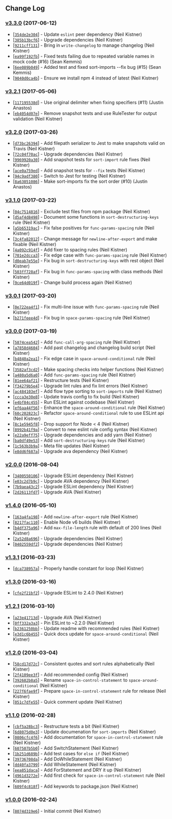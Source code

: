 ## Change Log

### [v3.3.0](https://github.com/wyze/eslint-plugin-wyze/releases/tag/v3.3.0) (2017-06-12)

* [[`354de2e304`](https://github.com/wyze/eslint-plugin-wyze/commit/354de2e304)] - Update `eslint` peer dependency (Neil Kistner)
* [[`385b13bcf6`](https://github.com/wyze/eslint-plugin-wyze/commit/385b13bcf6)] - Upgrade dependencies (Neil Kistner)
* [[`9211cff131`](https://github.com/wyze/eslint-plugin-wyze/commit/9211cff131)] - Bring in `write-changelog` to manage changelog (Neil Kistner)
* [[`ea99f192fb`](https://github.com/wyze/eslint-plugin-wyze/commit/ea99f192fb)] - Fixed tests failing due to repeated variable names in mock code (#16) (Sean Kemmis)
* [[`6ee089b049`](https://github.com/wyze/eslint-plugin-wyze/commit/6ee089b049)] - Added test and fixed sort-imports --fix bug (#15) (Sean Kemmis)
* [[`9040d0ca4b`](https://github.com/wyze/eslint-plugin-wyze/commit/9040d0ca4b)] - Ensure we install npm 4 instead of latest (Neil Kistner)

### [v3.2.1](https://github.com/wyze/eslint-plugin-wyze/releases/tag/v3.2.1) (2017-05-06)

* [[`117195538d`](https://github.com/wyze/eslint-plugin-wyze/commit/117195538d)] - Use original delimiter when fixing specifiers (#11) (Justin Anastos)
* [[`eb4054d07e`](https://github.com/wyze/eslint-plugin-wyze/commit/eb4054d07e)] - Remove snapshot tests and use RuleTester for output validation (Neil Kistner)

### [v3.2.0](https://github.com/wyze/eslint-plugin-wyze/releases/tag/v3.2.0) (2017-03-26)

* [[`d73bc26394`](https://github.com/wyze/eslint-plugin-wyze/commit/d73bc26394)] - Add filepath serializer to Jest to make snapshots valid on Travis (Neil Kistner)
* [[`72c04f70ac`](https://github.com/wyze/eslint-plugin-wyze/commit/72c04f70ac)] - Upgrade dependencies (Neil Kistner)
* [[`9969920a30`](https://github.com/wyze/eslint-plugin-wyze/commit/9969920a30)] - Add snapshot tests for `sort-import` rule fixes (Neil Kistner)
* [[`ace0a759ed`](https://github.com/wyze/eslint-plugin-wyze/commit/ace0a759ed)] - Add snapshot tests for `--fix` tests (Neil Kistner)
* [[`94c9adf380`](https://github.com/wyze/eslint-plugin-wyze/commit/94c9adf380)] - Switch to Jest for testing (Neil Kistner)
* [[`8a63051086`](https://github.com/wyze/eslint-plugin-wyze/commit/8a63051086)] - Make sort-imports fix the sort order (#10) (Justin Anastos)

### [v3.1.0](https://github.com/wyze/eslint-plugin-wyze/releases/tag/v3.1.0) (2017-03-22)

* [[`04c7514816`](https://github.com/wyze/eslint-plugin-wyze/commit/04c7514816)] - Exclude test files from npm package (Neil Kistner)
* [[`d5af4d8498`](https://github.com/wyze/eslint-plugin-wyze/commit/d5af4d8498)] - Document some functions in `sort-destructuring-keys` rule (Neil Kistner)
* [[`a5b65319ac`](https://github.com/wyze/eslint-plugin-wyze/commit/a5b65319ac)] - Fix false positives for `func-params-spacing` rule (Neil Kistner)
* [[`3c4fa82012`](https://github.com/wyze/eslint-plugin-wyze/commit/3c4fa82012)] - Change message for `newline-after-export` and make fixable (Neil Kistner)
* [[`4a092c914f`](https://github.com/wyze/eslint-plugin-wyze/commit/4a092c914f)] - Add fixer to spacing rules (Neil Kistner)
* [[`701e2dcca3`](https://github.com/wyze/eslint-plugin-wyze/commit/701e2dcca3)] - Fix edge case with `func-params-spacing` rule (Neil Kistner)
* [[`d0eab7e55e`](https://github.com/wyze/eslint-plugin-wyze/commit/d0eab7e55e)] - Fix bug in `sort-destructuring-keys` with rest object (Neil Kistner)
* [[`503ff728af`](https://github.com/wyze/eslint-plugin-wyze/commit/503ff728af)] - Fix bug in `func-params-spacing` with class methods (Neil Kistner)
* [[`9ce64d019f`](https://github.com/wyze/eslint-plugin-wyze/commit/9ce64d019f)] - Change build process again (Neil Kistner)

### [v3.0.1](https://github.com/wyze/eslint-plugin-wyze/releases/tag/v3.0.1) (2017-03-20)

* [[`0e722ea4f1`](https://github.com/wyze/eslint-plugin-wyze/commit/0e722ea4f1)] - Fix multi-line issue with `func-params-spacing` rule (Neil Kistner)
* [[`b271feee4d`](https://github.com/wyze/eslint-plugin-wyze/commit/b271feee4d)] - Fix bug in `space-params-spacing` rule (Neil Kistner)

### [v3.0.0](https://github.com/wyze/eslint-plugin-wyze/releases/tag/v3.0.0) (2017-03-19)

* [[`5874cea542`](https://github.com/wyze/eslint-plugin-wyze/commit/5874cea542)] - Add `func-call-arg-spacing` rule (Neil Kistner)
* [[`a7858d4604`](https://github.com/wyze/eslint-plugin-wyze/commit/a7858d4604)] - Add past changelog and changelog build script (Neil Kistner)
* [[`b4840a2ea1`](https://github.com/wyze/eslint-plugin-wyze/commit/b4840a2ea1)] - Fix edge case in `space-around-conditional` rule (Neil Kistner)
* [[`3582af3cd2`](https://github.com/wyze/eslint-plugin-wyze/commit/3582af3cd2)] - Make spacing checks into helper functions (Neil Kistner)
* [[`a480a5d6a0`](https://github.com/wyze/eslint-plugin-wyze/commit/a480a5d6a0)] - Add `func-params-spacing` rule (Neil Kistner)
* [[`81ee64af21`](https://github.com/wyze/eslint-plugin-wyze/commit/81ee64af21)] - Restructure tests (Neil Kistner)
* [[`f34279b5e4`](https://github.com/wyze/eslint-plugin-wyze/commit/f34279b5e4)] - Upgrade lint rules and fix lint errors (Neil Kistner)
* [[`ac484103ef`](https://github.com/wyze/eslint-plugin-wyze/commit/ac484103ef)] - Add flow type sorting to `sort-imports` rule (Neil Kistner)
* [[`ccca3e30e8`](https://github.com/wyze/eslint-plugin-wyze/commit/ccca3e30e8)] - Update travis config to fix build (Neil Kistner)
* [[`e4bf84c455`](https://github.com/wyze/eslint-plugin-wyze/commit/e4bf84c455)] - Run ESLint against codebase (Neil Kistner)
* [[`ef6aa44f56`](https://github.com/wyze/eslint-plugin-wyze/commit/ef6aa44f56)] - Enhance the `space-around-conditional` rule (Neil Kistner)
* [[`60c202823c`](https://github.com/wyze/eslint-plugin-wyze/commit/60c202823c)] - Refactor `space-around-conditional` rule to use ESLint api (Neil Kistner)
* [[`8c1e5945f8`](https://github.com/wyze/eslint-plugin-wyze/commit/8c1e5945f8)] - Drop support for Node \< 4 (Neil Kistner)
* [[`8992b41f9a`](https://github.com/wyze/eslint-plugin-wyze/commit/8992b41f9a)] - Convert to new eslint rule config syntax (Neil Kistner)
* [[`e22a9eff75`](https://github.com/wyze/eslint-plugin-wyze/commit/e22a9eff75)] - Upgrade dependencies and add yarn (Neil Kistner)
* [[`ba0df49e53`](https://github.com/wyze/eslint-plugin-wyze/commit/ba0df49e53)] - Add `sort-destructuring-keys` rule (Neil Kistner)
* [[`1c563b3b9a`](https://github.com/wyze/eslint-plugin-wyze/commit/1c563b3b9a)] - Meta file updates (Neil Kistner)
* [[`e8dd6f687a`](https://github.com/wyze/eslint-plugin-wyze/commit/e8dd6f687a)] - Upgrade ava dependency (Neil Kistner)

### [v2.0.0](https://github.com/wyze/eslint-plugin-wyze/releases/tag/v2.0.0) (2016-08-04)

* [[`3400550106`](https://github.com/wyze/eslint-plugin-wyze/commit/3400550106)] - Upgrade ESLint dependency (Neil Kistner)
* [[`e03c2d7b9c`](https://github.com/wyze/eslint-plugin-wyze/commit/e03c2d7b9c)] - Upgrade AVA dependency (Neil Kistner)
* [[`7b9aea43c2`](https://github.com/wyze/eslint-plugin-wyze/commit/7b9aea43c2)] - Upgrade ESLint dependency (Neil Kistner)
* [[`2d26113fd7`](https://github.com/wyze/eslint-plugin-wyze/commit/2d26113fd7)] - Upgrade AVA (Neil Kistner)

### [v1.4.0](https://github.com/wyze/eslint-plugin-wyze/releases/tag/v1.4.0) (2016-05-10)

* [[`163a4fa198`](https://github.com/wyze/eslint-plugin-wyze/commit/163a4fa198)] - Add `newline-after-export` rule (Neil Kistner)
* [[`8217fac110`](https://github.com/wyze/eslint-plugin-wyze/commit/8217fac110)] - Enable Node v6 builds (Neil Kistner)
* [[`b4df375a96`](https://github.com/wyze/eslint-plugin-wyze/commit/b4df375a96)] - Add `max-file-length` rule with default of 200 lines (Neil Kistner)
* [[`2a52d8a696`](https://github.com/wyze/eslint-plugin-wyze/commit/2a52d8a696)] - Upgrade dependencies (Neil Kistner)
* [[`0402559df2`](https://github.com/wyze/eslint-plugin-wyze/commit/0402559df2)] - Upgrade dependencies (Neil Kistner)

### [v1.3.1](https://github.com/wyze/eslint-plugin-wyze/releases/tag/v1.3.1) (2016-03-23)

* [[`dca738957a`](https://github.com/wyze/eslint-plugin-wyze/commit/dca738957a)] - Properly handle constant for loop (Neil Kistner)

### [v1.3.0](https://github.com/wyze/eslint-plugin-wyze/releases/tag/v1.3.0) (2016-03-16)

* [[`cfe2f21bf2`](https://github.com/wyze/eslint-plugin-wyze/commit/cfe2f21bf2)] - Upgrade ESLint to 2.4.0 (Neil Kistner)

### [v1.2.1](https://github.com/wyze/eslint-plugin-wyze/releases/tag/v1.2.1) (2016-03-10)

* [[`a23e41713d`](https://github.com/wyze/eslint-plugin-wyze/commit/a23e41713d)] - Upgrade AVA (Neil Kistner)
* [[`0ff332a3a3`](https://github.com/wyze/eslint-plugin-wyze/commit/0ff332a3a3)] - Pin ESLint to ~2.2.0 (Neil Kistner)
* [[`b2361250bb`](https://github.com/wyze/eslint-plugin-wyze/commit/b2361250bb)] - Update readme with recommended rules (Neil Kistner)
* [[`e3d1c6b455`](https://github.com/wyze/eslint-plugin-wyze/commit/e3d1c6b455)] - Quick docs update for `space-around-conditional` (Neil Kistner)

### [v1.2.0](https://github.com/wyze/eslint-plugin-wyze/releases/tag/v1.2.0) (2016-03-04)

* [[`58cd17d72c`](https://github.com/wyze/eslint-plugin-wyze/commit/58cd17d72c)] - Consistent quotes and sort rules alphabetically (Neil Kistner)
* [[`2f4109ee3f`](https://github.com/wyze/eslint-plugin-wyze/commit/2f4109ee3f)] - Add recommended config (Neil Kistner)
* [[`392682b8a5`](https://github.com/wyze/eslint-plugin-wyze/commit/392682b8a5)] - Rename `space-in-control-statement` to `space-around-conditional` (Neil Kistner)
* [[`227f6fae9f`](https://github.com/wyze/eslint-plugin-wyze/commit/227f6fae9f)] - Prepare `space-in-control-statement` rule for release (Neil Kistner)
* [[`051c7dfe55`](https://github.com/wyze/eslint-plugin-wyze/commit/051c7dfe55)] - Quick comment update (Neil Kistner)

### [v1.1.0](https://github.com/wyze/eslint-plugin-wyze/releases/tag/v1.1.0) (2016-02-28)

* [[`cbf5a28bc3`](https://github.com/wyze/eslint-plugin-wyze/commit/cbf5a28bc3)] - Restructure tests a bit (Neil Kistner)
* [[`6d8075d0e3`](https://github.com/wyze/eslint-plugin-wyze/commit/6d8075d0e3)] - Update documenation for `sort-imports` (Neil Kistner)
* [[`0806cfc4f6`](https://github.com/wyze/eslint-plugin-wyze/commit/0806cfc4f6)] - Add documentation for `space-in-control-statement` rule (Neil Kistner)
* [[`607507b5b0`](https://github.com/wyze/eslint-plugin-wyze/commit/607507b5b0)] - Add SwitchStatement (Neil Kistner)
* [[`1b251d689b`](https://github.com/wyze/eslint-plugin-wyze/commit/1b251d689b)] - Add test cases for `else if` (Neil Kistner)
* [[`39736708da`](https://github.com/wyze/eslint-plugin-wyze/commit/39736708da)] - Add DoWhileStatement (Neil Kistner)
* [[`dd40fa3799`](https://github.com/wyze/eslint-plugin-wyze/commit/dd40fa3799)] - Add WhileStatement (Neil Kistner)
* [[`eea851daca`](https://github.com/wyze/eslint-plugin-wyze/commit/eea851daca)] - Add ForStatement and DRY it up (Neil Kistner)
* [[`4961d3272e`](https://github.com/wyze/eslint-plugin-wyze/commit/4961d3272e)] - Add first check for `space-in-control-statement` rule (Neil Kistner)
* [[`609f4c818f`](https://github.com/wyze/eslint-plugin-wyze/commit/609f4c818f)] - Add keywords to package.json (Neil Kistner)

### [v1.0.0](https://github.com/wyze/eslint-plugin-wyze/releases/tag/v1.0.0) (2016-02-24)

* [[`8074d319e6`](https://github.com/wyze/eslint-plugin-wyze/commit/8074d319e6)] - Initial commit (Neil Kistner)
